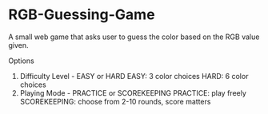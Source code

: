 # RGB-Guessing-Game
A small web game that asks user to guess the color based on the RGB value given.

Options
  1. Difficulty Level - EASY or HARD
        EASY: 3 color choices
        HARD: 6 color choices
  2. Playing Mode - PRACTICE or SCOREKEEPING
        PRACTICE: play freely
        SCOREKEEPING: choose from 2-10 rounds, score matters
